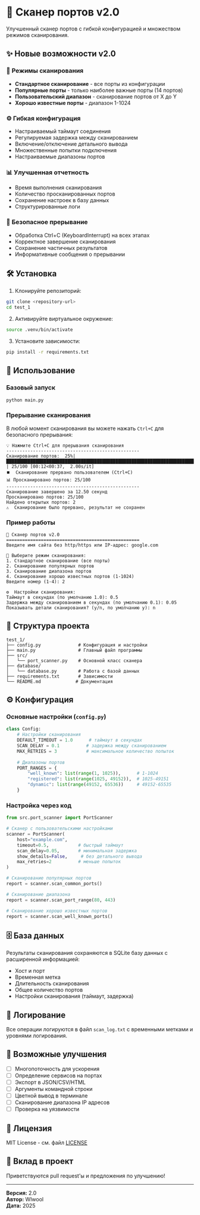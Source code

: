 # 🚀 Сканер портов v2.0

Улучшенный сканер портов с гибкой конфигурацией и множеством режимов сканирования.

## ✨ Новые возможности v2.0

### 🎯 **Режимы сканирования**
- **Стандартное сканирование** - все порты из конфигурации
- **Популярные порты** - только наиболее важные порты (14 портов)
- **Пользовательский диапазон** - сканирование портов от X до Y
- **Хорошо известные порты** - диапазон 1-1024

### ⚙️ **Гибкая конфигурация**
- Настраиваемый таймаут соединения
- Регулируемая задержка между сканированием
- Включение/отключение детального вывода
- Множественные попытки подключения
- Настраиваемые диапазоны портов

### 📊 **Улучшенная отчетность**
- Время выполнения сканирования
- Количество просканированных портов
- Сохранение настроек в базу данных
- Структурированные логи

### 🛑 **Безопасное прерывание**
- Обработка Ctrl+C (KeyboardInterrupt) на всех этапах
- Корректное завершение сканирования
- Сохранение частичных результатов
- Информативные сообщения о прерывании

## 🛠️ Установка

1. Клонируйте репозиторий:
```bash
git clone <repository-url>
cd test_1
```

2. Активируйте виртуальное окружение:
```bash
source .venv/bin/activate
```

3. Установите зависимости:
```bash
pip install -r requirements.txt
```

## 🚀 Использование

### Базовый запуск
```bash
python main.py
```

### Прерывание сканирования
В любой момент сканирования вы можете нажать `Ctrl+C` для безопасного прерывания:

```
💡 Нажмите Ctrl+C для прерывания сканирования
--------------------------------------------------
Сканирование портов:  25%|███████████████████████████████████████████████████████████████████████████████████████████████████████████████████████████████████████████████████████████▏   | 25/100 [00:12<00:37,  2.00s/it]
⏹️  Сканирование прервано пользователем (Ctrl+C)
📊 Просканировано портов: 25/100
--------------------------------------------------
Сканирование завершено за 12.50 секунд
Просканировано портов: 25/100
Найдено открытых портов: 2
⚠️  Сканирование было прервано, результат не сохранен
```

### Пример работы
```
🚀 Сканер портов v2.0
==================================================
Введите имя сайта без http/https или IP-адрес: google.com

🎯 Выберите режим сканирования:
1. Стандартное сканирование (все порты)
2. Сканирование популярных портов
3. Сканирование диапазона портов
4. Сканирование хорошо известных портов (1-1024)
Введите номер (1-4): 2

⚙️  Настройки сканирования:
Таймаут в секундах (по умолчанию 1.0): 0.5
Задержка между сканированием в секундах (по умолчанию 0.1): 0.05
Показывать детали сканирования? (y/n, по умолчанию y): n
```

## 📁 Структура проекта

```
test_1/
├── config.py              # Конфигурация и настройки
├── main.py                # Главный файл программы
├── src/
│   └── port_scanner.py    # Основной класс сканера
├── database/
│   └── database.py        # Работа с базой данных
├── requirements.txt       # Зависимости
└── README.md             # Документация
```

## ⚙️ Конфигурация

### Основные настройки (`config.py`)

```python
class Config:
    # Настройки сканирования
    DEFAULT_TIMEOUT = 1.0      # таймаут в секундах
    SCAN_DELAY = 0.1          # задержка между сканированием
    MAX_RETRIES = 3           # максимальное количество попыток
    
    # Диапазоны портов
    PORT_RANGES = {
        "well_known": list(range(1, 1025)),      # 1-1024
        "registered": list(range(1025, 49152)),  # 1025-49151
        "dynamic": list(range(49152, 65536))     # 49152-65535
    }
```

### Настройка через код

```python
from src.port_scanner import PortScanner

# Сканер с пользовательскими настройками
scanner = PortScanner(
    host="example.com",
    timeout=0.5,           # быстрый таймаут
    scan_delay=0.05,       # минимальная задержка
    show_details=False,     # без детального вывода
    max_retries=2          # меньше попыток
)

# Сканирование популярных портов
report = scanner.scan_common_ports()

# Сканирование диапазона
report = scanner.scan_port_range(80, 443)

# Сканирование хорошо известных портов
report = scanner.scan_well_known_ports()
```

## 🗄️ База данных

Результаты сканирования сохраняются в SQLite базу данных с расширенной информацией:

- Хост и порт
- Временная метка
- Длительность сканирования
- Общее количество портов
- Настройки сканирования (таймаут, задержка)

## 📝 Логирование

Все операции логируются в файл `scan_log.txt` с временными метками и уровнями логирования.

## 🔧 Возможные улучшения

- [ ] Многопоточность для ускорения
- [ ] Определение сервисов на портах
- [ ] Экспорт в JSON/CSV/HTML
- [ ] Аргументы командной строки
- [ ] Цветной вывод в терминале
- [ ] Сканирование диапазона IP адресов
- [ ] Проверка на уязвимости

## 📄 Лицензия

MIT License - см. файл [LICENSE](LICENSE)

## 🤝 Вклад в проект

Приветствуются pull request'ы и предложения по улучшению!

---

**Версия:** 2.0  
**Автор:** Wlwool  
**Дата:** 2025
